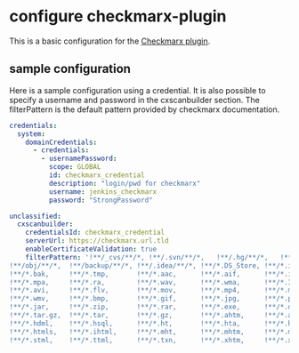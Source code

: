 # configure checkmarx-plugin
This is a basic configuration for the [Checkmarx plugin](https://plugins.jenkins.io/checkmarx).

## sample configuration
Here is a sample configuration using a credential. It is also possible to specify a username and password in the cxscanbuilder section. 
The filterPattern is the default pattern provided by checkmarx documentation.

```yaml
credentials:
  system:
    domainCredentials:
      - credentials:
        - usernamePassword:
          scope: GLOBAL
          id: checkmarx_credential
          description: "login/pwd for checkmarx"
          username: jenkins_checkmarx
          password: "StrongPassword"

unclassified:
  cxscanbuilder:
    credentialsId: checkmarx_credential
    serverUrl: https://checkmarx.url.tld
    enableCertificateValidation: true
    filterPattern: '!**/_cvs/**/*, !**/.svn/**/*,   !**/.hg/**/*,   !**/.git/**/*,  !**/.bzr/**/*, !**/bin/**/*,
!**/obj/**/*,  !**/backup/**/*, !**/.idea/**/*, !**/*.DS_Store, !**/*.ipr,     !**/*.iws,
!**/*.bak,     !**/*.tmp,       !**/*.aac,      !**/*.aif,      !**/*.iff,     !**/*.m3u, !**/*.mid, !**/*.mp3,
!**/*.mpa,     !**/*.ra,        !**/*.wav,      !**/*.wma,      !**/*.3g2,     !**/*.3gp, !**/*.asf, !**/*.asx,
!**/*.avi,     !**/*.flv,       !**/*.mov,      !**/*.mp4,      !**/*.mpg,     !**/*.rm,  !**/*.swf, !**/*.vob,
!**/*.wmv,     !**/*.bmp,       !**/*.gif,      !**/*.jpg,      !**/*.png,     !**/*.psd, !**/*.tif, !**/*.swf,
!**/*.jar,     !**/*.zip,       !**/*.rar,      !**/*.exe,      !**/*.dll,     !**/*.pdb, !**/*.7z,  !**/*.gz,
!**/*.tar.gz,  !**/*.tar,       !**/*.gz,       !**/*.ahtm,     !**/*.ahtml,   !**/*.fhtml, !**/*.hdm,
!**/*.hdml,    !**/*.hsql,      !**/*.ht,       !**/*.hta,      !**/*.htc,     !**/*.htd, !**/*.war, !**/*.ear,
!**/*.htmls,   !**/*.ihtml,     !**/*.mht,      !**/*.mhtm,     !**/*.mhtml,   !**/*.ssi, !**/*.stm,
!**/*.stml,    !**/*.ttml,      !**/*.txn,      !**/*.xhtm,     !**/*.xhtml,   !**/*.class, !**/*.iml, !Checkmarx/Reports/*.*'

```
